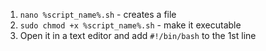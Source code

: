 1. `nano %script_name%.sh` - creates a file
2. `sudo chmod +x %script_name%.sh` - make it executable
3. Open it in a text editor and add `#!/bin/bash` to the 1st line